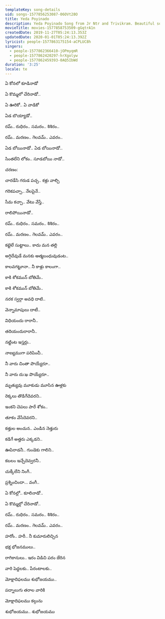 ```yaml
---
templateKey: song-details
uid: songs-1577856253087-06OVt28O
title: Yeda Poyinado
description: Yeda Poyinado Song from Jr Ntr and Trivikram. Beautiful song
movieTitle: movies-1577858753509-gGqtrA1n
createdDate: 2019-11-27T05:24:13.353Z
updatedDate: 2020-01-01T05:24:13.392Z
lyricist: people-1577863175154-aCPLUC8h
singers:
  - people-1577862366410-jOPmyqmR
  - people-1577862420297-hrXgolyw
  - people-1577862459393-0AQ5IbWd
duration: '3:25'
locale: te
---
```

ఏ కోనలో కూడినాడో 

ఏ కొమ్మలో చేరినాడో.. 

ఏ ఊరికో.. ఏ వాడికో 

ఏడ బొయ్యాడో.. 

రమ్.. రుధిరం.. సమరం.. శిశిరం.. 

రమ్.. మరణం.. గెలవమ్.. ఎవరం.. 

ఏడ బోయినాడో.. ఏడ బోయినాడో.. 

సింతలేని లోకం.. సూడబోయి నాడో..

చరణం: 

చారడేసి గరుడ పచ్చ.. కళ్లు వాల్చి 

గరికపచ్చా.. నేలపైనే.. 

సీమ కచ్చా.. వేటు వేస్తే.. 

రాలిపోయినాడో.. 

రమ్.. రుధిరం.. సమరం.. శిశిరం.. 

రమ్.. మరణం.. గెలవమ్.. ఎవరం.. 

కట్టెలే సుట్టాలు.. కాదు మన తల్లి 

అగ్గిదేవుడే మనకు ఆత్మబంధువుడంట.. 

కాలవగట్టూనా.. నీ కాళ్లు కాలంగా.. 

కాకి శోకమున్ బోతిమే.. 

కాకి శోకమున్ బోతిమే.. 

నరక స్వర్గా అవధి దాటి.. 

వెన్నామాపులు దాటీ.. 

విధియందు రారానీ.. 

తదియందురారానీ.. 

నట్టింట ఇస్తర్లు.. 

నాణ్యముగా పరిపించీ.. 

నీ వారు చింతా పొయ్యేరూ.. 

నీ వారు దు:ఖ పొయ్యేరూ.. 

మృత్యువు మూకుడు మూసిన ఊళ్లకు 

రెక్కలు తొడిగేదెవరని.. 

ఇంకని చెపలు పారే శోకం.. 

తూకం వేసేదెవరని.. 

కత్తుల అంచున.. ఎండిన నెత్తురు 

కడిగే అత్తరు ఎక్కడని.. 

ఊపిరాడనీ.. గుండెకు గాలిని.. 

కబలం ఇచ్చేదెవ్వరనీ.. 

చుక్కేలేని నింగీ.. 

ప్రశ్నించిందా... వంగీ.. 

ఏ కోనల్లో.. కూలినాడో.. 

ఏ కొమ్మల్లో చేరినాడో.. 

రమ్.. రుధిరం.. సమరం.. శిశిరం.. 

రమ్.. మరణం.. గెలవమ్.. ఎవరం.. 

హరోం.. హరీ.. నీ కుమారులిచ్చిన 

భక్ష భోజనములు.. 

రాగికానులు.. ఇరం విడిచి పరం జేరిన 

వారి పెద్దలకు.. పేరంటాలకు.. 

మోక్షాదిఫలము శుభోజయము.. 

పద్నాలుగు తరాల వారికి 

మోక్షాదిఫలము కల్గును 

శుభోజయము.. శుభోజయము

